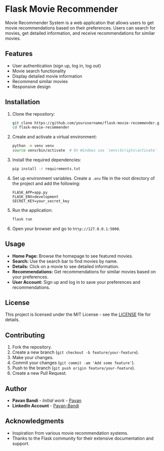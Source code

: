 # Flask Movie Recommender

Movie Recommender System is a web application that allows users to get movie recommendations based on their preferences. Users can search for movies, get detailed information, and receive recommendations for similar movies.

## Features

- User authentication (sign up, log in, log out)
- Movie search functionality
- Display detailed movie information
- Recommend similar movies
- Responsive design

## Installation

1. Clone the repository:

    ```bash
    git clone https://github.com/yourusername/flask-movie-recommender.git
    cd flask-movie-recommender
    ```

2. Create and activate a virtual environment:

    ```bash
    python -m venv venv
    source venv/bin/activate  # On Windows use `venv\Scripts\activate`
    ```

3. Install the required dependencies:

    ```bash
    pip install -r requirements.txt
    ```

4. Set up environment variables. Create a `.env` file in the root directory of the project and add the following:

    ```env
    FLASK_APP=app.py
    FLASK_ENV=development
    SECRET_KEY=your_secret_key
    ```

5. Run the application:

    ```bash
    flask run
    ```

6. Open your browser and go to `http://127.0.0.1:5000`.

## Usage

- **Home Page:** Browse the homepage to see featured movies.
- **Search:** Use the search bar to find movies by name.
- **Details:** Click on a movie to see detailed information.
- **Recommendations:** Get recommendations for similar movies based on your preferences.
- **User Account:** Sign up and log in to save your preferences and recommendations.

## License

This project is licensed under the MIT License - see the [LICENSE](LICENSE) file for details.

## Contributing

1. Fork the repository.
2. Create a new branch (`git checkout -b feature/your-feature`).
3. Make your changes.
4. Commit your changes (`git commit -am 'Add some feature'`).
5. Push to the branch (`git push origin feature/your-feature`).
6. Create a new Pull Request.

## Author

- **Pavan Bandi** - *Initial work* - [Pavan](https://github.com/PavanBand)
- **LinkedIn Account** - [Pavan-Bandi](https://www.linkedin.com/in/pavan-bandi-b4388726b/)
## Acknowledgments

- Inspiration from various movie recommendation systems.
- Thanks to the Flask community for their extensive documentation and support.
